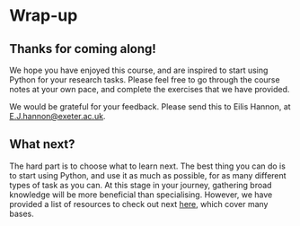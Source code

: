 <!-- ---
layout: page
title: Wrap-up
order: 16
session: 2
length: 10
toc: true
--- -->

# Wrap-up

## Thanks for coming along!

We hope you have enjoyed this course, and are inspired to start using Python for your research tasks. Please feel free to go through the course notes at your own pace, and complete the exercises that we have provided.

We would be grateful for your feedback. Please send this to Eilis Hannon, at <E.J.hannon@exeter.ac.uk>.

## What next?

The hard part is to choose what to learn next. The best thing you can do is to start using Python, and use it as much as possible, for as many different types of task as you can. At this stage in your journey, gathering broad knowledge will be more beneficial than specialising. However, we have provided a list of resources to check out next [here](https://uniexeterrse.github.io/intro-to-python/resources.html), which cover many bases.

